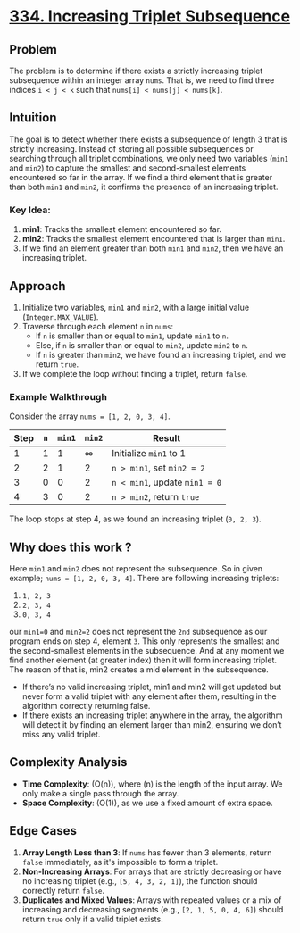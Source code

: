 # [334. Increasing Triplet Subsequence](https://leetcode.com/problems/increasing-triplet-subsequence/description/)

## Problem
The problem is to determine if there exists a strictly increasing triplet subsequence within an integer array `nums`. That is, we need to find three indices `i < j < k` such that `nums[i] < nums[j] < nums[k]`.

## Intuition
The goal is to detect whether there exists a subsequence of length 3 that is strictly increasing. Instead of storing all possible subsequences or searching through all triplet combinations, 
we only need two variables (`min1` and `min2`) to capture the smallest and second-smallest elements encountered so far in the array. 
If we find a third element that is greater than both `min1` and `min2`, it confirms the presence of an increasing triplet.

### Key Idea:
1. **min1**: Tracks the smallest element encountered so far.
2. **min2**: Tracks the smallest element encountered that is larger than `min1`.
3. If we find an element greater than both `min1` and `min2`, then we have an increasing triplet.

## Approach
1. Initialize two variables, `min1` and `min2`, with a large initial value (`Integer.MAX_VALUE`).
2. Traverse through each element `n` in `nums`:
    - If `n` is smaller than or equal to `min1`, update `min1` to `n`.
    - Else, if `n` is smaller than or equal to `min2`, update `min2` to `n`.
    - If `n` is greater than `min2`, we have found an increasing triplet, and we return `true`.
3. If we complete the loop without finding a triplet, return `false`.

### Example Walkthrough
Consider the array `nums = [1, 2, 0, 3, 4]`.

| Step | `n` | `min1` | `min2` | Result               |
|------|-----|--------|--------|----------------------|
| 1    | 1   | 1      | ∞      | Initialize `min1` to 1 |
| 2    | 2   | 1      | 2      | `n > min1`, set `min2 = 2` |
| 3    | 0   | 0      | 2      | `n < min1`, update `min1 = 0` |
| 4    | 3   | 0      | 2      | `n > min2`, return `true` |

The loop stops at step 4, as we found an increasing triplet (`0, 2, 3`).

## Why does this work ? 
Here `min1` and `min2` does not represent the subsequence. So in given example;
`nums = [1, 2, 0, 3, 4]`.
There are following increasing triplets: 
1. `1, 2, 3`
2. `2, 3, 4`
3. `0, 3, 4`

our `min1=0` and `min2=2` does not represent the `2nd` subsequence as our program ends on step 4, element `3`. This only represents the smallest and the second-smallest elements in the subsequence. And at any moment 
we find another element (at greater index) then it will form increasing triplet. The reason of that is, min2 creates a mid element in the subsequence.
- If there’s no valid increasing triplet, min1 and min2 will get updated but never form a valid triplet with any element after them, resulting in the algorithm correctly returning false.
- If there exists an increasing triplet anywhere in the array, the algorithm will detect it by finding an element larger than min2, ensuring we don’t miss any valid triplet.


## Complexity Analysis
- **Time Complexity**: \(O(n)\), where \(n\) is the length of the input array. We only make a single pass through the array.
- **Space Complexity**: \(O(1)\), as we use a fixed amount of extra space.

## Edge Cases
1. **Array Length Less than 3**: If `nums` has fewer than 3 elements, return `false` immediately, as it's impossible to form a triplet.
2. **Non-Increasing Arrays**: For arrays that are strictly decreasing or have no increasing triplet (e.g., `[5, 4, 3, 2, 1]`), the function should correctly return `false`.
3. **Duplicates and Mixed Values**: Arrays with repeated values or a mix of increasing and decreasing segments (e.g., `[2, 1, 5, 0, 4, 6]`) should return `true` only if a valid triplet exists.

